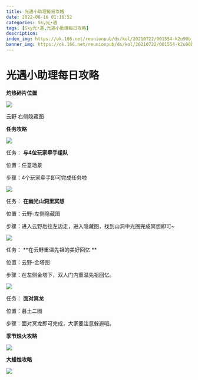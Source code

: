 ```yaml
---
title: 光遇小助理每日攻略
date: 2022-08-16 01:16:52
categories: Sky光•遇
tags: [Sky光•遇,光遇小助理每日攻略]
description: 
index_img: https://ok.166.net/reunionpub/ds/kol/20210722/001554-k2u90bj7ay.png?imageView&thumbnail=600x0&type=jpg
banner_img: https://ok.166.net/reunionpub/ds/kol/20210722/001554-k2u90bj7ay.png?imageView&thumbnail=600x0&type=jpg
---
```

# 光遇小助理每日攻略
**灼热碎片位置**

![](https://ok.166.net/reunionpub/ds/kol/20220816/002038-r1s9yflept.jpeg)

云野 右侧隐藏图

  

 **任务攻略**

![](https://ok.166.net/reunionpub/ds/kol/20220816/000737-ar0sulpzvy.png)

任务： **与4位玩家牵手组队**

位置：任意场景

步骤：4个玩家牵手即可完成任务啦

  

![](https://ok.166.net/reunionpub/ds/kol/20220816/001022-o4pkg8dbv7.png)

任务： **在幽光山洞里冥想**

位置：云野-左侧隐藏图

步骤：进入云野后往左边走，进入隐藏图，找到山洞中光圈完成冥想即可~

  

![](https://ok.166.net/reunionpub/ds/kol/20220816/002101-m2lghs9i6a.jpeg)

任务： **在云野重温先祖的美好回忆  **

位置：云野-金塔图

步骤：在左侧金塔下，双人门内重温先祖回忆。

![](https://ok.166.net/reunionpub/ds/kol/20220816/001234-9ge6n18sqs.png)

任务： **面对冥龙**

位置：暮土二图

步骤：面对冥龙即可完成，大家要注意躲避哦。

  

  

 **季节烛火攻略**

![](https://ok.166.net/reunionpub/ds/kol/20220816/000900-sq7ioew90p.png)

  

 **大蜡烛攻略**

![](https://ok.166.net/reunionpub/ds/kol/20220816/000812-9k0mglfs8q.png)

